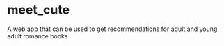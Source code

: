 # meet_cute
A web app that can be used to get recommendations for adult and young adult romance books
